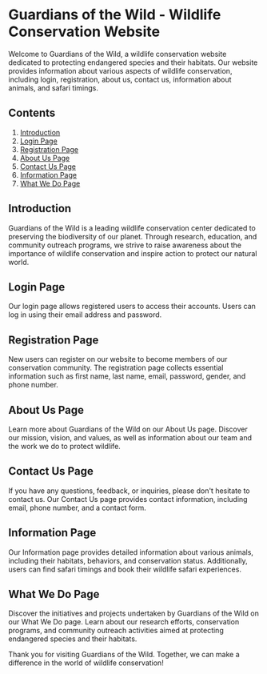 # Guardians of the Wild - Wildlife Conservation Website

Welcome to Guardians of the Wild, a wildlife conservation website dedicated to protecting endangered species and their habitats. Our website provides information about various aspects of wildlife conservation, including login, registration, about us, contact us, information about animals, and safari timings.

## Contents

1. [Introduction](#introduction)
2. [Login Page](#login-page)
3. [Registration Page](#registration-page)
4. [About Us Page](#about-us-page)
5. [Contact Us Page](#contact-us-page)
6. [Information Page](#information-page)
7. [What We Do Page](#what-we-do-page)

## Introduction

Guardians of the Wild is a leading wildlife conservation center dedicated to preserving the biodiversity of our planet. Through research, education, and community outreach programs, we strive to raise awareness about the importance of wildlife conservation and inspire action to protect our natural world.

## Login Page

Our login page allows registered users to access their accounts. Users can log in using their email address and password.

## Registration Page

New users can register on our website to become members of our conservation community. The registration page collects essential information such as first name, last name, email, password, gender, and phone number.

## About Us Page

Learn more about Guardians of the Wild on our About Us page. Discover our mission, vision, and values, as well as information about our team and the work we do to protect wildlife.

## Contact Us Page

If you have any questions, feedback, or inquiries, please don't hesitate to contact us. Our Contact Us page provides contact information, including email, phone number, and a contact form.

## Information Page

Our Information page provides detailed information about various animals, including their habitats, behaviors, and conservation status. Additionally, users can find safari timings and book their wildlife safari experiences.

## What We Do Page

Discover the initiatives and projects undertaken by Guardians of the Wild on our What We Do page. Learn about our research efforts, conservation programs, and community outreach activities aimed at protecting endangered species and their habitats.

Thank you for visiting Guardians of the Wild. Together, we can make a difference in the world of wildlife conservation!
